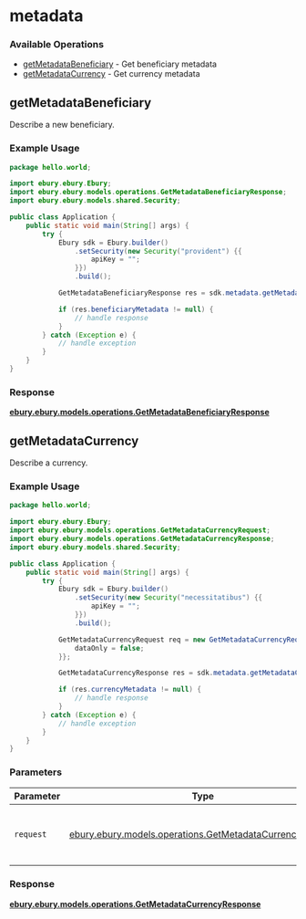 # metadata

### Available Operations

* [getMetadataBeneficiary](#getmetadatabeneficiary) - Get beneficiary metadata
* [getMetadataCurrency](#getmetadatacurrency) - Get currency metadata

## getMetadataBeneficiary

Describe a new beneficiary.

### Example Usage

```java
package hello.world;

import ebury.ebury.Ebury;
import ebury.ebury.models.operations.GetMetadataBeneficiaryResponse;
import ebury.ebury.models.shared.Security;

public class Application {
    public static void main(String[] args) {
        try {
            Ebury sdk = Ebury.builder()
                .setSecurity(new Security("provident") {{
                    apiKey = "";
                }})
                .build();

            GetMetadataBeneficiaryResponse res = sdk.metadata.getMetadataBeneficiary();

            if (res.beneficiaryMetadata != null) {
                // handle response
            }
        } catch (Exception e) {
            // handle exception
        }
    }
}
```


### Response

**[ebury.ebury.models.operations.GetMetadataBeneficiaryResponse](../../models/operations/GetMetadataBeneficiaryResponse.md)**


## getMetadataCurrency

Describe a currency.

### Example Usage

```java
package hello.world;

import ebury.ebury.Ebury;
import ebury.ebury.models.operations.GetMetadataCurrencyRequest;
import ebury.ebury.models.operations.GetMetadataCurrencyResponse;
import ebury.ebury.models.shared.Security;

public class Application {
    public static void main(String[] args) {
        try {
            Ebury sdk = Ebury.builder()
                .setSecurity(new Security("necessitatibus") {{
                    apiKey = "";
                }})
                .build();

            GetMetadataCurrencyRequest req = new GetMetadataCurrencyRequest() {{
                dataOnly = false;
            }};            

            GetMetadataCurrencyResponse res = sdk.metadata.getMetadataCurrency(req);

            if (res.currencyMetadata != null) {
                // handle response
            }
        } catch (Exception e) {
            // handle exception
        }
    }
}
```

### Parameters

| Parameter                                                                                                         | Type                                                                                                              | Required                                                                                                          | Description                                                                                                       |
| ----------------------------------------------------------------------------------------------------------------- | ----------------------------------------------------------------------------------------------------------------- | ----------------------------------------------------------------------------------------------------------------- | ----------------------------------------------------------------------------------------------------------------- |
| `request`                                                                                                         | [ebury.ebury.models.operations.GetMetadataCurrencyRequest](../../models/operations/GetMetadataCurrencyRequest.md) | :heavy_check_mark:                                                                                                | The request object to use for the request.                                                                        |


### Response

**[ebury.ebury.models.operations.GetMetadataCurrencyResponse](../../models/operations/GetMetadataCurrencyResponse.md)**

